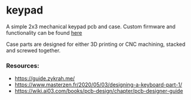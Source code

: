 # keypad      

A simple 2x3 mechanical keypad pcb and case. Custom firmware and functionality can be found [here](https://github.com/souffle17/6k-keypad-firmware)       

Case parts are designed for either 3D printing or CNC machining, stacked and screwed together.       

### Resources:
- https://guide.zykrah.me/
- https://www.masterzen.fr/2020/05/03/designing-a-keyboard-part-1/
- https://wiki.ai03.com/books/pcb-design/chapter/pcb-designer-guide
